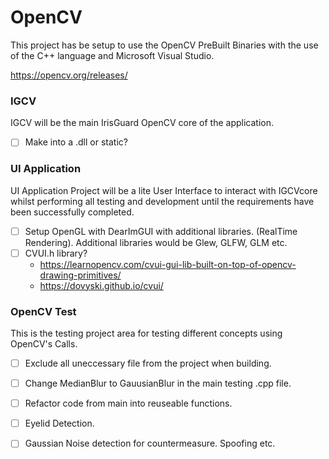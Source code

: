 # **OpenCV**

This project has be setup to use the OpenCV PreBuilt Binaries with the use of 
the C++ language and Microsoft Visual Studio.
 
 https://opencv.org/releases/
 
 
### **IGCV**
 
 IGCV will be the main IrisGuard OpenCV core of the application.
 
 - [ ] Make into a .dll or static?

### **UI Application**

UI Application Project will be a lite User Interface to interact with IGCVcore whilst
performing all testing and development until the requirements have been successfully completed.

- [ ] Setup OpenGL with DearImGUI with additional libraries. (RealTime Rendering).
      Additional libraries would be Glew, GLFW, GLM etc.
- [ ] CVUI.h library? 
    -   https://learnopencv.com/cvui-gui-lib-built-on-top-of-opencv-drawing-primitives/ 
    -   https://dovyski.github.io/cvui/

### **OpenCV Test**

This is the testing project area for testing different concepts using OpenCV's Calls.

- [ ] Exclude all uneccessary file from the project when building. 
- [ ] Change MedianBlur to GauusianBlur in the main testing .cpp file.
- [ ] Refactor code from main into reuseable functions.
- [ ] Eyelid Detection.
- [ ] Gaussian Noise detection for countermeasure. Spoofing etc.

